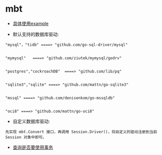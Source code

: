 # mbt

* [具体使用example](https://github.com/kotlin2018/example.git)

* 默认支持的数据库驱动:
````
"mysql"，"tidb" ====> "github.com/go-sql-driver/mysql"


"mymysql"   ====> "github.com/ziutek/mymysql/godrv"


"postgres","cockroachDB"  ====> "github.com/lib/pq"


"sqlite3","sqlite" ====> "github.com/mattn/go-sqlite3"


"mssql" ====> "github.com/denisenkom/go-mssqldb"


"oci8" ====> "github.com/mattn/go-oci8"

````

* 自定义数据库驱动:
````
先实现 mbt.Convert 接口，再调用 Session.Driver()，将自定义的驱动注册到当前 Session 对象中即可。
````

* [查询是否要使用事务](https://blog.csdn.net/weixin_34157892/article/details/114553584)


